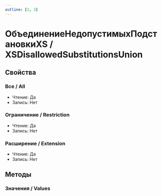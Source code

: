 ```yaml
---
outline: [2, 3]
---
```


# ОбъединениеНедопустимыхПодстановкиXS / XSDisallowedSubstitutionsUnion


## Свойства


### Все / All

* Чтение: Да
* Запись: Нет

### Ограничение / Restriction

* Чтение: Да
* Запись: Нет

### Расширение / Extension

* Чтение: Да
* Запись: Нет

## Методы


### Значения / Values


